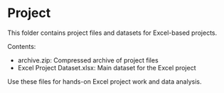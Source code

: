 # Project

This folder contains project files and datasets for Excel-based projects.

Contents:
- archive.zip: Compressed archive of project files
- Excel Project Dataset.xlsx: Main dataset for the Excel project

Use these files for hands-on Excel project work and data analysis.